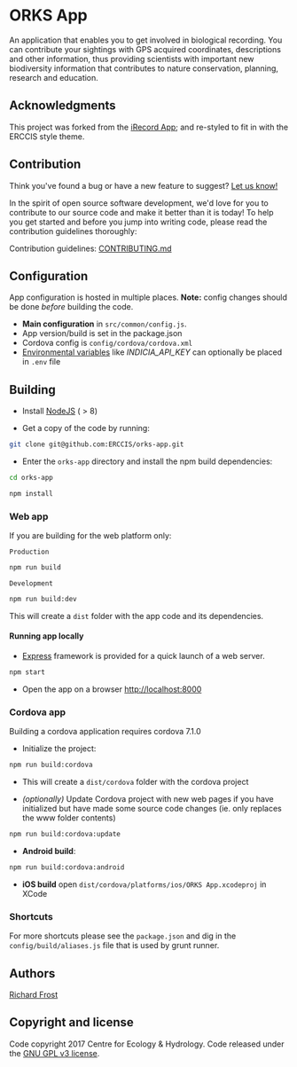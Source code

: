 # ORKS App

An application that enables you to get involved in biological
recording. You can contribute your sightings with GPS acquired coordinates,
descriptions and other information, thus providing scientists with important
new biodiversity information that contributes to nature conservation,
planning, research and education.

## Acknowledgments

This project was forked from the [iRecord App](https://github.com/NERC-CEH/irecord-app); and re-styled to fit in with the ERCCIS style theme.

## Contribution

Think you've found a bug or have a new feature to suggest?
[Let us know!](https://github.com/ERCCIS/orks-app/issues)

In the spirit of open source software development, we'd love for you to contribute
to our source code and make it better than it is today! To help you get started
and before you jump into writing code, please read the contribution guidelines
thoroughly:

Contribution guidelines:
[CONTRIBUTING.md](https://github.com/ERCCIS/orks-app/blob/master/CONTRIBUTING.md)


## Configuration

App configuration is hosted in multiple places. **Note:** config changes should be done *before* building the code.

* **Main configuration** in `src/common/config.js`.
* App version/build is set in the package.json
* Cordova config is `config/cordova/cordova.xml`
* [Environmental variables](https://wiki.archlinux.org/index.php/environment_variables) like *INDICIA_API_KEY* can optionally be placed in `.env` file


## Building

- Install [NodeJS](http://nodejs.org/) ( > 8)

- Get a copy of the code by running:

```bash
git clone git@github.com:ERCCIS/orks-app.git
```

- Enter the `orks-app` directory and install the npm build dependencies:

```bash
cd orks-app
```
```bash
npm install
```

### Web app

If you are building for the web platform only:

`Production`

```bash
npm run build
```

`Development`

```bash
npm run build:dev
```

This will create a `dist` folder with the app code and its dependencies.


#### Running app locally

- [Express](http://expressjs.com/) framework is provided for a quick
launch of a web server.

```bash
npm start
```

- Open the app on a browser [http://localhost:8000](http://localhost:8000)


### Cordova app

Building a cordova application requires cordova 7.1.0

- Initialize the project:

```bash
npm run build:cordova
```

- This will create a `dist/cordova` folder with the cordova project

- *(optionally)* Update Cordova project with new web pages if you have initialized
 but have made some source code changes (ie. only replaces the www folder contents)

```bash
npm run build:cordova:update
```

- **Android build**:

```bash
npm run build:cordova:android
```

- **iOS build** open `dist/cordova/platforms/ios/ORKS App.xcodeproj` in XCode


### Shortcuts

For more shortcuts please see the `package.json` and dig in the `config/build/aliases.js` file that is used by grunt runner.

## Authors

[Richard Frost](https://github.com/rich-frost)


## Copyright and license

Code copyright 2017 Centre for Ecology & Hydrology.
Code released under the [GNU GPL v3 license](LICENSE).
